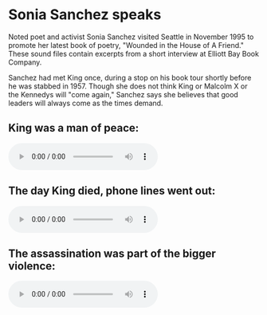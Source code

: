 # Sonia Sanchez speaks

Noted poet and activist Sonia Sanchez visited Seattle in November 1995 to promote her latest book of poetry, "Wounded in the House of A Friend." These sound files contain excerpts from a short interview at Elliott Bay Book Company.

Sanchez had met King once, during a stop on his book tour shortly before he was stabbed in 1957. Though she does not think King or Malcolm X or the Kennedys will "come again," Sanchez says she believes that good leaders will always come as the times demand.

## King was a man of peace:

<audio src="./assets/audio/sanchez_peace.mp3" controls></audio>

## The day King died, phone lines went out:

<audio src="./assets/audio/sanchez_reax.mp3" controls></audio>

## The assassination was part of the bigger violence:

<audio src="./assets/audio/sanchez_insane.mp3" controls></audio>